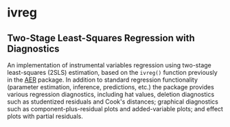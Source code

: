 # ivreg

## Two-Stage Least-Squares Regression with Diagnostics

An implementation of instrumental variables regression using two-stage least-squares
(2SLS) estimation, based on the `ivreg()` function previously in the
[AER](https://CRAN.R-project.org/package=AER) package. In addition to standard regression
functionality (parameter estimation, inference, predictions, etc.) the package provides
various regression diagnostics, including hat values, deletion diagnostics such as
studentized residuals and Cook's distances; graphical diagnostics such as
component-plus-residual plots and added-variable plots; and effect plots with partial
residuals.
